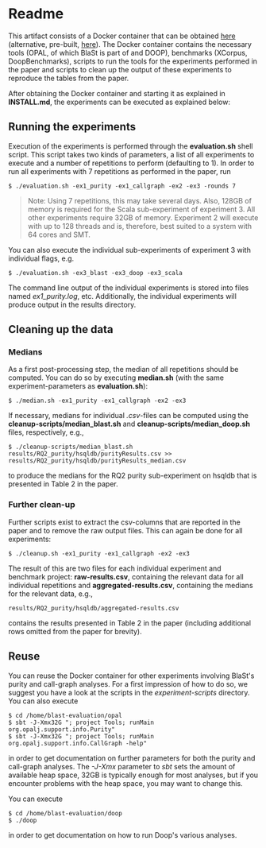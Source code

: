 # Readme

This artifact consists of a Docker container that can be obtained [here](https://doi.org/10.5281/zenodo.3872848) (alternative, pre-built, [here](https://hub.docker.com/r/mreif/blast)).
The Docker container contains the necessary tools (OPAL, of which BlaSt is part of and DOOP), benchmarks (XCorpus, DoopBenchmarks), scripts to run the tools for the experiments performed in the paper and scripts to clean up the output of these experiments to reproduce the tables from the paper.

After obtaining the Docker container and starting it as explained in __INSTALL.md__, the experiments can be executed as explained below:

## Running the experiments

Execution of the experiments is performed through the __evaluation.sh__ shell script. This script takes two kinds of parameters, a list of all experiments to execute and a number of repetitions to perform (defaulting to 1).
In order to run all experiments with 7 repetitions as performed in the paper, run
```
$ ./evaluation.sh -ex1_purity -ex1_callgraph -ex2 -ex3 -rounds 7
```

> Note: Using 7 repetitions, this may take several days. Also, 128GB of memory is required for the Scala sub-experiment of experiment 3. All other experiments require 32GB of memory. Experiment 2 will execute with up to 128 threads and is, therefore, best suited to a system with 64 cores and SMT.


You can also execute the individual sub-experiments of experiment 3 with individual flags, e.g.
```
$ ./evaluation.sh -ex3_blast -ex3_doop -ex3_scala
```

The command line output of the individual experiments is stored into files named _ex1_purity.log_, etc. Additionally, the individual experiments will produce output in the results directory.

## Cleaning up the data

### Medians

As a first post-processing step, the median of all repetitions should be computed. You can do so by executing __median.sh__ (with the same experiment-parameters as __evaluation.sh__):
```
$ ./median.sh -ex1_purity -ex1_callgraph -ex2 -ex3
```

If necessary, medians for individual _.csv_-files can be computed using the __cleanup-scripts/median_blast.sh__ and __cleanup-scripts/median_doop.sh__ files, respectively, e.g.,
```
$ ./cleanup-scripts/median_blast.sh results/RQ2_purity/hsqldb/purityResults.csv >> results/RQ2_purity/hsqldb/purityResults_median.csv
```

to produce the medians for the RQ2 purity sub-experiment on hsqldb that is presented in Table 2 in the paper.

### Further clean-up

Further scripts exist to extract the csv-columns that are reported in the paper and to remove the raw output files.
This can again be done for all experiments:
```
$ ./cleanup.sh -ex1_purity -ex1_callgraph -ex2 -ex3
```

The result of this are two files for each individual experiment and benchmark project:
__raw-results.csv__, containing the relevant data for all individual repetitions and __aggregated-results.csv__, containing the medians for the relevant data, e.g., 
```
results/RQ2_purity/hsqldb/aggregated-results.csv
```
contains the results presented in Table 2 in the paper (including additional rows omitted from the paper for brevity).

## Reuse

You can reuse the Docker container for other experiments involving BlaSt's purity and call-graph analyses.
For a first impression of how to do so, we suggest you have a look at the scripts in the _experiment-scripts_ directory.
You can also execute
```
$ cd /home/blast-evaluation/opal
$ sbt -J-Xmx32G "; project Tools; runMain org.opalj.support.info.Purity"
$ sbt -J-Xmx32G "; project Tools; runMain org.opalj.support.info.CallGraph -help"
```
in order to get documentation on further parameters for both the purity and call-graph analyses.
The _-J-Xmx_ parameter to _sbt_ sets the amount of available heap space, 32GB is typically enough for most analyses, but if you encounter problems with the heap space, you may want to change this.

You can execute
```
$ cd /home/blast-evaluation/doop
$ ./doop
```
in order to get documentation on how to run Doop's various analyses.
